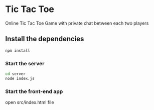 # Tic Tac Toe

Online Tic Tac Toe Game with private chat between each two players

## Install the dependencies

```bash
npm install
```

### Start the server

```bash
cd server
node index.js
```

### Start the front-end app

open src/index.html file
